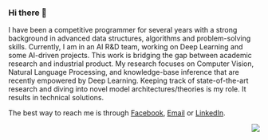 ### Hi there 👋

I have been a competitive programmer for several years with a strong background in advanced data structures, algorithms and problem-solving skills. Currently, I am in an AI R&D team, working on Deep Learning and some AI-driven projects. This work is bridging the gap between academic research and industrial product. My research focuses on Computer Vision, Natural Language Processing, and knowledge-base inference that are recently empowered by Deep Learning. Keeping track of state-of-the-art research and diving into novel model architectures/theories is my role. It results in technical solutions. 

The best way to reach me is through [Facebook](https://www.facebook.com/vndee.huynh), [Email](mailto:vndee.huynh@gmail.com) or [LinkedIn](https://www.linkedin.com/in/vndee/).

<a href="#">
  <img align="right" src="https://github-readme-stats.vercel.app/api?username=vndee&show_icons=true&theme=default">
</a>

